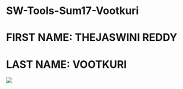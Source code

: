 # SW-Tools-Sum17-Vootkuri
# FIRST NAME: THEJASWINI REDDY 
# LAST NAME: VOOTKURI


![](https://lh3.googleusercontent.com/-w6iG4oUERL4/AAAAAAAAAAI/AAAAAAAAAE4/oB_7yL9cfPE/s120-c/photo.jpg)

